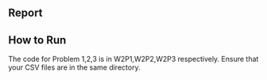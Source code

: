 ## Report

## How to Run
The code for Problem 1,2,3 is in W2P1,W2P2,W2P3 respectively.
Ensure that your CSV files are in the same directory.